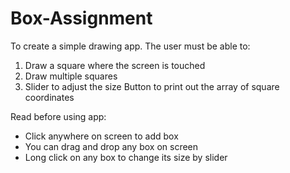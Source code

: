 # Box-Assignment

To create a simple drawing app.
The user must be able to: 
1. Draw a square where the screen is touched
2. Draw multiple squares
3. Slider to adjust the size
Button to print out the array of square coordinates

Read before using app:
- Click anywhere on screen to add box
- You can drag and drop any box on screen
- Long click on any box to change its size by slider
